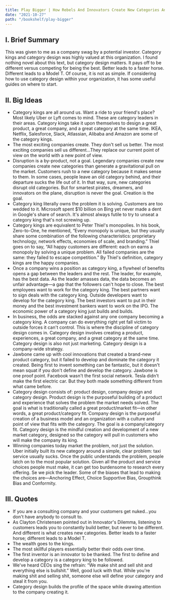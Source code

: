 ```yaml
---
title: Play Bigger | How Rebels And Innovators Create New Categories And Dominate Markets by Al Ramadan, Dave Peterson & Christopher Lochhead
date: "2021-10-27"
path: "/bookshelf/play-bigger"
---
```


## I. Brief Summary
This was given to me as a company swag by a potential investor. Category kings and category design was highly valued at this organization. I found nothing novel about this text, but category design matters. It pays off to be different versus competing for being the best. Better leads to a faster horse. Different leads to a Model T. Of course, it is not as simple. If considering how to use category design within your organization, it has some useful guides on where to start.

## II. Big Ideas
- Category kings are all around us. Want a ride to your friend's place? Most likely Uber or Lyft comes to mind. These are category leaders in their areas. Category kings take it upon themselves to design a great product, a great company, and a great category at the same time. IKEA, Netflix, Salesforce, Slack, Atlassian, Alibaba and Amazon are some of the category kings.
- The most exciting companies create. They don't sell us better. The most exciting companies sell us different...They replace our current point of view on the world with a new point of view.
- Disruption is a by-product, not a goal. Legendary companies create new companies create new categories than generate a gravitational pull on the market. Customers rush to a new category because it makes sense to them. In some cases, people leave an old category behind, and their departure sucks the life out of it. In that way, sure, new categories disrupt old categories. But for smartest pirates, dreamers, and innovators on the plane, disruption is never the goal. Creation is the goal.
- Category king literally owns the problem it is solving. Customers are too wedded to it. Microsoft spent $10 billion on Bing yet never made a dent in Google's share of search. It's almost always futile to try to unseat a category king that's not screwing up.
- Category kings are equivalent to Peter Thiel's monopolies. In his book, Zero-to-One, he mentioned, “Every monopoly is unique, but they usually share some combination of the following characteristics: proprietary technology, network effects, economies of scale, and branding.” Thiel goes on to say, “All happy customers are different: each on earns a monopoly by solving a unique problem. All failed companies are the same: they failed to escape competition.” By Thiel's definition, category kings are the happy companies.
- Once a company wins a position as category king, a flywheel of benefits opens a gap between the leaders and the rest. The leader, for example, has the best data. As the leader amasses data, the data becomes an unfair advantage—a gap that the followers can't hope to close. The best employees want to work for the category king. The best partners want to sign deals with the category king. Outside developers want to develop for the category king. The best investors want to put in their money and the best investment bankers want to work on the IPO. The economic power of a category king just builds and builds.
- In business, the odds are stacked against any one company becoming a category king. A company can do everything right yet fall victim to outside forces it can't control. This is where the discipline of category design comes in. Category design involves creating a product, experiences, a great company, and a great category at the same time. Category design is also not just marketing. Category design is a company-wide strategy. 
- Jawbone came up with cool innovations that created a brand-new product category, but it failed to develop and dominate the category it created. Being first to invent something can be fantastic, but it doesn't mean squat if you don't define and develop the category. Jawbone is one proof point. Facebook wasn't the first social network. Tesla didn't make the first electric car. But they both made something different from what came before.
- Category design consists of: product design, company design and category design. Product design is the purposeful building of a product and experience that solves the problem the market needs solved. The goal is what is traditionally called a great product/market fit—in other words, a great product/category fit. Company design is the purposeful creation of a business model and an organization with a culture and point of view that fits with the category. The goal is a company/category fit. Category design is the mindful creation and development of a new market category, designed so the category will pull in customers who will make the company its king.
- Winning companies today market the problem, not just the solution. Uber initially built its new category around a simple, clear problem: taxi service usually sucks. Once the public understands the problem, people latch on to the most popular solution. Given all the product and service choices people must make, it can get too burdensome to research every offering. Se we pick the leader. Some of the biases that lead to making the choices are—Anchoring Effect, Choice Supportive Bias, Groupthink Bias and Conformity.

## III. Quotes
- If you are a consulting company and your customers get nuked...you don't have anybody to consult to.
- As Clayton Christensen pointed out in Innovator's Dilemma, listening to customers leads you to constantly build better, but never to be different. And different is what creates new categories. Better leads to a faster horse; different leads to a Model T.
- The wealth goes to the kings.
- The most skillful players essentially better their odds over time.
- The first inventor is an innovator to be thanked. The first to define and develop a category is a category king to be followed.
- We've heard CEOs sing the refrain: “We make shit and sell shit and everything else is bullshit.” Well, good luck with that. While you're making shit and selling shit, someone else will define your category and steal it from you.
- Category design builds the profile of the space while drawing attention to the company creating it.